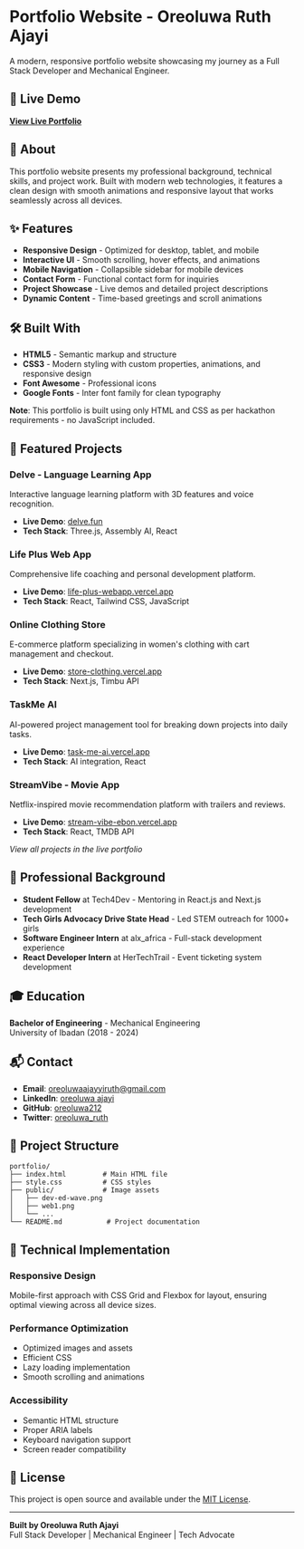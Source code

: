 # Portfolio Website - Oreoluwa Ruth Ajayi

A modern, responsive portfolio website showcasing my journey as a Full Stack Developer and Mechanical Engineer.

## 🚀 Live Demo

**[View Live Portfolio](https://oreoluwa212.github.io/portfolio)**

## 📖 About

This portfolio website presents my professional background, technical skills, and project work. Built with modern web technologies, it features a clean design with smooth animations and responsive layout that works seamlessly across all devices.

## ✨ Features

- **Responsive Design** - Optimized for desktop, tablet, and mobile
- **Interactive UI** - Smooth scrolling, hover effects, and animations
- **Mobile Navigation** - Collapsible sidebar for mobile devices
- **Contact Form** - Functional contact form for inquiries
- **Project Showcase** - Live demos and detailed project descriptions
- **Dynamic Content** - Time-based greetings and scroll animations

## 🛠️ Built With

- **HTML5** - Semantic markup and structure
- **CSS3** - Modern styling with custom properties, animations, and responsive design
- **Font Awesome** - Professional icons
- **Google Fonts** - Inter font family for clean typography

**Note**: This portfolio is built using only HTML and CSS as per hackathon requirements - no JavaScript included.

## 🚀 Featured Projects

### Delve - Language Learning App

Interactive language learning platform with 3D features and voice recognition.

- **Live Demo**: [delve.fun](https://delve.fun)
- **Tech Stack**: Three.js, Assembly AI, React

### Life Plus Web App

Comprehensive life coaching and personal development platform.

- **Live Demo**: [life-plus-webapp.vercel.app](https://life-plus-webapp.vercel.app/)
- **Tech Stack**: React, Tailwind CSS, JavaScript

### Online Clothing Store

E-commerce platform specializing in women's clothing with cart management and checkout.

- **Live Demo**: [store-clothing.vercel.app](https://store-clothing.vercel.app)
- **Tech Stack**: Next.js, Timbu API

### TaskMe AI

AI-powered project management tool for breaking down projects into daily tasks.

- **Live Demo**: [task-me-ai.vercel.app](https://task-me-ai.vercel.app)
- **Tech Stack**: AI integration, React

### StreamVibe - Movie App

Netflix-inspired movie recommendation platform with trailers and reviews.

- **Live Demo**: [stream-vibe-ebon.vercel.app](https://stream-vibe-ebon.vercel.app)
- **Tech Stack**: React, TMDB API

_View all projects in the live portfolio_

## 💼 Professional Background

- **Student Fellow** at Tech4Dev - Mentoring in React.js and Next.js development
- **Tech Girls Advocacy Drive State Head** - Led STEM outreach for 1000+ girls
- **Software Engineer Intern** at alx_africa - Full-stack development experience
- **React Developer Intern** at HerTechTrail - Event ticketing system development

## 🎓 Education

**Bachelor of Engineering** - Mechanical Engineering  
University of Ibadan (2018 - 2024)

## 📬 Contact

- **Email**: [oreoluwaajayyiruth@gmail.com](mailto:oreoluwaajayyiruth@gmail.com)
- **LinkedIn**: [oreoluwa ajayi](https://www.linkedin.com/in/oreoluwaajayi)
- **GitHub**: [oreoluwa212](https://github.com/oreoluwa212)
- **Twitter**: [oreoluwa_ruth](https://twitter.com/oreoluwa_ruth)

## 📁 Project Structure

```
portfolio/
├── index.html         # Main HTML file
├── style.css          # CSS styles
├── public/            # Image assets
│   ├── dev-ed-wave.png
│   ├── web1.png
│   └── ...
└── README.md           # Project documentation
```

## 🔧 Technical Implementation

### Responsive Design

Mobile-first approach with CSS Grid and Flexbox for layout, ensuring optimal viewing across all device sizes.

### Performance Optimization

- Optimized images and assets
- Efficient CSS
- Lazy loading implementation
- Smooth scrolling and animations

### Accessibility

- Semantic HTML structure
- Proper ARIA labels
- Keyboard navigation support
- Screen reader compatibility

## 📄 License

This project is open source and available under the [MIT License](LICENSE).

---

**Built by Oreoluwa Ruth Ajayi**  
Full Stack Developer | Mechanical Engineer | Tech Advocate
